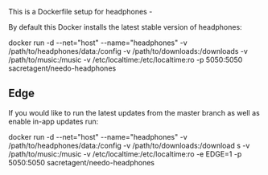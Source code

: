 This is a Dockerfile setup for headphones - 

By default this Docker installs the latest stable version of headphones:

docker run -d --net="host" --name="headphones" -v /path/to/headphones/data:/config -v /path/to/downloads:/downloads -v /path/to/music:/music -v /etc/localtime:/etc/localtime:ro -p 5050:5050 sacretagent/needo-headphones

Edge
----
If you would like to run the latest updates from the master branch as well as enable in-app updates run:

docker run -d --net="host" --name="headphones" -v /path/to/headphones/data:/config -v /path/to/downloads:/download
s -v /path/to/music:/music -v /etc/localtime:/etc/localtime:ro -e EDGE=1 -p 5050:5050 sacretagent/needo-headphones
